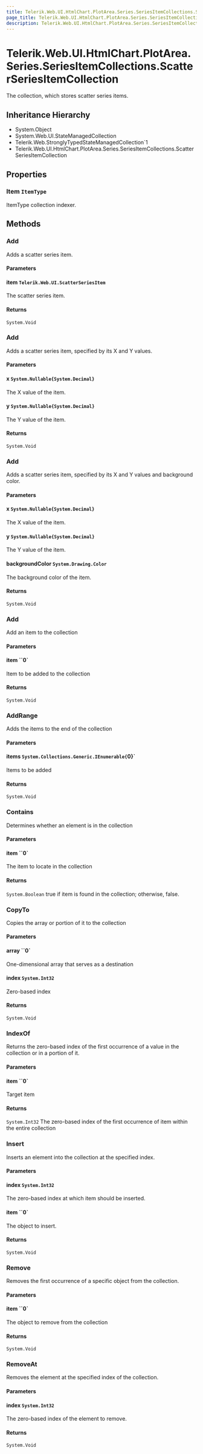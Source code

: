 ```yaml
---
title: Telerik.Web.UI.HtmlChart.PlotArea.Series.SeriesItemCollections.ScatterSeriesItemCollection
page_title: Telerik.Web.UI.HtmlChart.PlotArea.Series.SeriesItemCollections.ScatterSeriesItemCollection
description: Telerik.Web.UI.HtmlChart.PlotArea.Series.SeriesItemCollections.ScatterSeriesItemCollection
---
```


# Telerik.Web.UI.HtmlChart.PlotArea.Series.SeriesItemCollections.ScatterSeriesItemCollection

The collection, which stores scatter series items.

## Inheritance Hierarchy

* System.Object
* System.Web.UI.StateManagedCollection
* Telerik.Web.StronglyTypedStateManagedCollection`1
* Telerik.Web.UI.HtmlChart.PlotArea.Series.SeriesItemCollections.ScatterSeriesItemCollection

## Properties

###  Item `ItemType`

ItemType collection indexer.

## Methods

###  Add

Adds a scatter series item.

#### Parameters

#### item `Telerik.Web.UI.ScatterSeriesItem`

The scatter series item.

#### Returns

`System.Void` 

###  Add

Adds a scatter series item, specified by its X and Y values.

#### Parameters

#### x `System.Nullable{System.Decimal}`

The X value of the item.

#### y `System.Nullable{System.Decimal}`

The Y value of the item.

#### Returns

`System.Void` 

###  Add

Adds a scatter series item, specified by its X and Y values and background color.

#### Parameters

#### x `System.Nullable{System.Decimal}`

The X value of the item.

#### y `System.Nullable{System.Decimal}`

The Y value of the item.

#### backgroundColor `System.Drawing.Color`

The background color of the item.

#### Returns

`System.Void` 

###  Add

Add an item to the collection

#### Parameters

#### item ``0`

Item to be added to the collection

#### Returns

`System.Void` 

###  AddRange

Adds the items to the end of the collection

#### Parameters

#### items `System.Collections.Generic.IEnumerable{`0}`

Items to be added

#### Returns

`System.Void` 

###  Contains

Determines whether an element is in the collection

#### Parameters

#### item ``0`

The item to locate in the collection

#### Returns

`System.Boolean` true if item is found in the collection; otherwise, false.

###  CopyTo

Copies the array or portion of it to the collection

#### Parameters

#### array ``0`

One-dimensional array that serves as a destination

#### index `System.Int32`

Zero-based index

#### Returns

`System.Void` 

###  IndexOf

Returns the zero-based index of the first occurrence of a value in the collection or in a portion of it.

#### Parameters

#### item ``0`

Target item

#### Returns

`System.Int32` The zero-based index of the first occurrence of item within the entire collection

###  Insert

Inserts an element into the collection at the specified index.

#### Parameters

#### index `System.Int32`

The zero-based index at which item should be inserted.

#### item ``0`

The object to insert.

#### Returns

`System.Void` 

###  Remove

Removes the first occurrence of a specific object from the collection.

#### Parameters

#### item ``0`

The object to remove from the collection

#### Returns

`System.Void` 

###  RemoveAt

Removes the element at the specified index of the collection.

#### Parameters

#### index `System.Int32`

The zero-based index of the element to remove.

#### Returns

`System.Void` 

